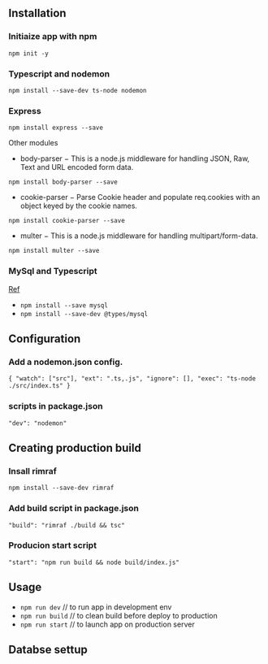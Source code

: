 ## Installation

### Initiaize app with npm 

`npm init -y`

### Typescript and nodemon

`npm install --save-dev ts-node nodemon`

### Express 

`npm install express --save`

Other modules 

- body-parser − This is a node.js middleware for handling JSON, Raw, Text and URL encoded form data.

`npm install body-parser --save`

- cookie-parser − Parse Cookie header and populate req.cookies with an object keyed by the cookie names.

`npm install cookie-parser --save`

- multer − This is a node.js middleware for handling multipart/form-data.

`npm install multer --save`

### MySql and Typescript 

[Ref](https://www.becomebetterprogrammer.com/mysql-nodejs-expressjs-typescript/)

- `npm install --save mysql`
- `npm install --save-dev @types/mysql`

## Configuration

### Add a nodemon.json config.

`{
  "watch": ["src"],
  "ext": ".ts,.js",
  "ignore": [],
  "exec": "ts-node ./src/index.ts"
}`

### scripts in package.json

`"dev": "nodemon"`

## Creating production build

### Insall rimraf

`npm install --save-dev rimraf`

### Add build script in package.json

`"build": "rimraf ./build && tsc"` 

### Producion start script 

`"start": "npm run build && node build/index.js"`

## Usage 

- `npm run dev`    // to run app in development env
- `npm run build`  // to clean build before deploy to  production 
- `npm run start`   // to launch app on production server


## Databse settup 

